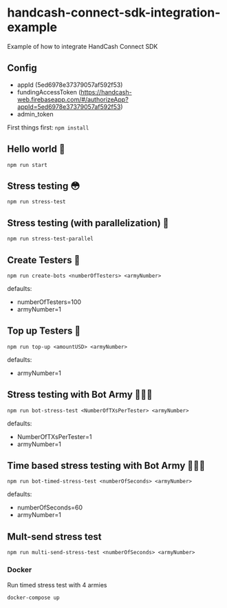 # handcash-connect-sdk-integration-example
Example of how to integrate HandCash Connect SDK

## Config
 - appId (5ed6978e37379057af592f53)
 - fundingAccessToken (https://handcash-web.firebaseapp.com/#/authorizeApp?appId=5ed6978e37379057af592f53)
 - admin_token 

First things first:
`npm install`

## Hello world 🙂
`npm run start`

## Stress testing 😳
`npm run stress-test`

## Stress testing (with parallelization) 🤯
`npm run stress-test-parallel`

## Create Testers 🤖

`npm run create-bots <numberOfTesters> <armyNumber>` 

defaults:
- numberOfTesters=100
- armyNumber=1 

## Top up Testers :money_with_wings: 

`npm run top-up <amountUSD> <armyNumber>`

defaults:
- armyNumber=1 

## Stress testing with Bot Army 🤖🤖🤖

`npm run bot-stress-test <NumberOfTXsPerTester> <armyNumber>`

defaults:
- NumberOfTXsPerTester=1
- armyNumber=1 

## Time based stress testing with Bot Army 🤖🤖🤖
`npm run bot-timed-stress-test <numberOfSeconds> <armyNumber>`

defaults:
- numberOfSeconds=60
- armyNumber=1 


## Mult-send stress test

`npm run multi-send-stress-test <numberOfSeconds> <armyNumber>`

### Docker 
Run timed stress test with 4 armies

`docker-compose up`
